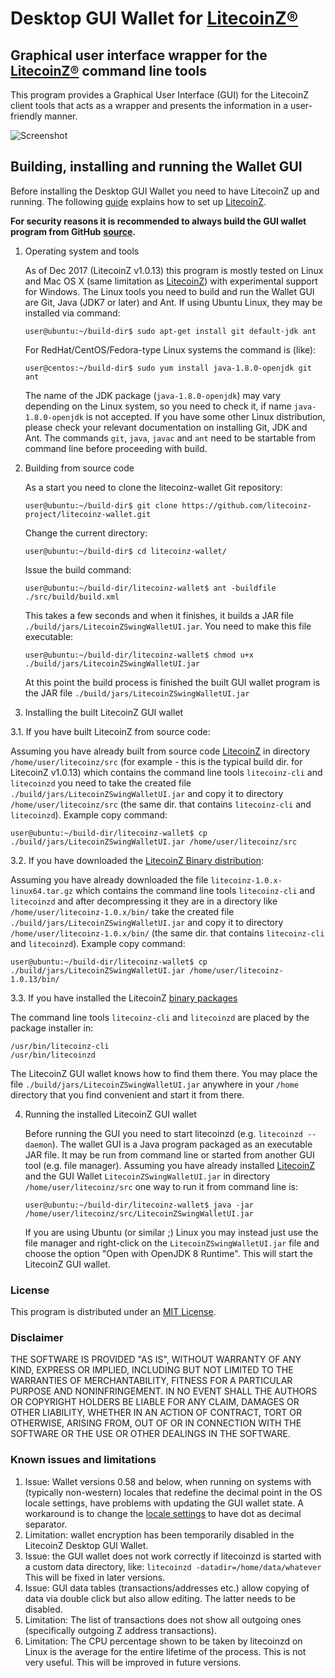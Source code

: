 # Desktop GUI Wallet for [LitecoinZ](http://litecoinz.info/)[®](#disclaimer)

## Graphical user interface wrapper for the [LitecoinZ](http://litecoinz.info/)[®](#disclaimer) command line tools

This program provides a Graphical User Interface (GUI) for the LitecoinZ client tools that acts as a wrapper and 
presents the information in a user-friendly manner.

![Screenshot](https://github.com/vaklinov/litecoinz-wallet/raw/master/docs/LitecoinZWallet.png "Main Window")

## Building, installing and running the Wallet GUI

Before installing the Desktop GUI Wallet you need to have LitecoinZ up and running. The following [guide](https://github.com/litecoinz-project/litecoinz/wiki/1.0-User-Guide) 
explains how to set up [LitecoinZ](http://litecoinz.info/). 

**For security reasons it is recommended to always build the GUI wallet program from GitHub**
**[source](https://github.com/litecoinz-project/litecoinz-wallet/archive/master.zip).**

1. Operating system and tools

   As of Dec 2017 (LitecoinZ v1.0.13) this program is mostly tested on Linux and Mac OS X
   (same limitation as [LitecoinZ](http://litecoinz.info/)) with experimental support for Windows.
   The Linux tools you need to build and run the Wallet GUI are Git, Java (JDK7 or later) and
   Ant. If using Ubuntu Linux, they may be installed via command: 
   ```
   user@ubuntu:~/build-dir$ sudo apt-get install git default-jdk ant
   ``` 
   For RedHat/CentOS/Fedora-type Linux systems the command is (like):
   ```
   user@centos:~/build-dir$ sudo yum install java-1.8.0-openjdk git ant 
   ```
   The name of the JDK package (`java-1.8.0-openjdk`) may vary depending on the Linux system, so you need to
   check it, if name `java-1.8.0-openjdk` is not accepted.
   If you have some other Linux distribution, please check your relevant documentation on installing Git, 
   JDK and Ant. The commands `git`, `java`, `javac` and `ant` need to be startable from command line 
   before proceeding with build.

2. Building from source code

   As a start you need to clone the litecoinz-wallet Git repository:
   ```
   user@ubuntu:~/build-dir$ git clone https://github.com/litecoinz-project/litecoinz-wallet.git
   ```
   Change the current directory:
   ```
   user@ubuntu:~/build-dir$ cd litecoinz-wallet/
   ```
   Issue the build command:
   ```
   user@ubuntu:~/build-dir/litecoinz-wallet$ ant -buildfile ./src/build/build.xml
   ```
   This takes a few seconds and when it finishes, it builds a JAR file `./build/jars/LitecoinZSwingWalletUI.jar`. 
   You need to make this file executable:
   ```
   user@ubuntu:~/build-dir/litecoinz-wallet$ chmod u+x ./build/jars/LitecoinZSwingWalletUI.jar
   ```
   At this point the build process is finished the built GUI wallet program is the JAR 
   file `./build/jars/LitecoinZSwingWalletUI.jar`

3. Installing the built LitecoinZ GUI wallet

  3.1. If you have built LitecoinZ from source code:

   Assuming you have already built from source code [LitecoinZ](https://github.com/litecoinz-project/litecoinz) in directory `/home/user/litecoinz/src` (for 
   example - this is the typical build dir. for LitecoinZ v1.0.13) which contains the command line tools `litecoinz-cli` 
   and `litecoinzd` you need to take the created file `./build/jars/LitecoinZSwingWalletUI.jar` and copy it 
   to directory `/home/user/litecoinz/src` (the same dir. that contains `litecoinz-cli` and `litecoinzd`). Example copy command:
   ```
   user@ubuntu:~/build-dir/litecoinz-wallet$ cp ./build/jars/LitecoinZSwingWalletUI.jar /home/user/litecoinz/src    
   ```

  3.2. If you have downloaded the [LitecoinZ Binary distribution](http://litecoinz.info/download.html):

   Assuming you have already downloaded the file `litecoinz-1.0.x-linux64.tar.gz` which contains the command 
   line tools `litecoinz-cli` and `litecoinzd` and after decompressing it they are in a directory like 
   `/home/user/litecoinz-1.0.x/bin/` take the created file `./build/jars/LitecoinZSwingWalletUI.jar` and copy it 
   to directory `/home/user/litecoinz-1.0.x/bin/` (the same dir. that contains `litecoinz-cli` and `litecoinzd`). 
   Example copy command:
   ```
   user@ubuntu:~/build-dir/litecoinz-wallet$ cp ./build/jars/LitecoinZSwingWalletUI.jar /home/user/litecoinz-1.0.13/bin/    
   ```
   
  3.3. If you have installed the LitecoinZ [binary packages](https://github.com/litecoinz-project/litecoinz/wiki/Debian-binary-packages)

   The command line tools `litecoinz-cli` and `litecoinzd` are placed by the package installer in:
   ```
   /usr/bin/litecoinz-cli
   /usr/bin/litecoinzd
   ```
   The LitecoinZ GUI wallet knows how to find them there. You may place the file  `./build/jars/LitecoinZSwingWalletUI.jar`
   anywhere in your `/home` directory that you find convenient and start it from there.

4. Running the installed LitecoinZ GUI wallet

   Before running the GUI you need to start litecoinzd (e.g. `litecoinzd --daemon`). The wallet GUI is a Java program packaged 
   as an executable JAR file. It may be run from command line or started from another GUI tool (e.g. file manager). 
   Assuming you have already installed [LitecoinZ](http://litecoinz.info/) and the GUI Wallet `LitecoinZSwingWalletUI.jar` in 
   directory `/home/user/litecoinz/src` one way to run it from command line is:
   ```
   user@ubuntu:~/build-dir/litecoinz-wallet$ java -jar /home/user/litecoinz/src/LitecoinZSwingWalletUI.jar
   ```
   If you are using Ubuntu (or similar ;) Linux you may instead just use the file manager and 
   right-click on the `LitecoinZSwingWalletUI.jar` file and choose the option "Open with OpenJDK 8 Runtime". 
   This will start the LitecoinZ GUI wallet.

### License
This program is distributed under an [MIT License](https://github.com/litecoinz-project/litecoinz-wallet/raw/master/LICENSE).

### Disclaimer

THE SOFTWARE IS PROVIDED "AS IS", WITHOUT WARRANTY OF ANY KIND, EXPRESS OR
IMPLIED, INCLUDING BUT NOT LIMITED TO THE WARRANTIES OF MERCHANTABILITY,
FITNESS FOR A PARTICULAR PURPOSE AND NONINFRINGEMENT. IN NO EVENT SHALL THE
AUTHORS OR COPYRIGHT HOLDERS BE LIABLE FOR ANY CLAIM, DAMAGES OR OTHER
LIABILITY, WHETHER IN AN ACTION OF CONTRACT, TORT OR OTHERWISE, ARISING FROM,
OUT OF OR IN CONNECTION WITH THE SOFTWARE OR THE USE OR OTHER DEALINGS IN THE
SOFTWARE.

### Known issues and limitations

1. Issue: Wallet versions 0.58 and below, when running on systems with (typically non-western) locales that
redefine the decimal point in the OS locale settings, have problems with updating the GUI wallet state. 
A workaround is to change the [locale settings](https://windows.lbl.gov/software/optics/5-1-2/Optics4.jpg) to have dot as decimal separator.
2. Limitation: wallet encryption has been temporarily disabled in the LitecoinZ Desktop GUI Wallet.
3. Issue: the GUI wallet does not work correctly if litecoinzd is started with a custom data directory, like:
`litecoinzd -datadir=/home/data/whatever` This will be fixed in later versions.
4. Issue: GUI data tables (transactions/addresses etc.) allow copying of data via double click but also allow editing. 
The latter needs to be disabled. 
5. Limitation: The list of transactions does not show all outgoing ones (specifically outgoing Z address 
transactions). 
6. Limitation: The CPU percentage shown to be taken by litecoinzd on Linux is the average for the entire lifetime 
of the process. This is not very useful. This will be improved in future versions.
